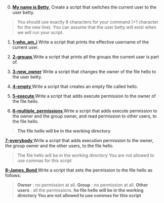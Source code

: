 0. **[ My name is Betty](https://github.com/NzizaOscar250/alx-system_engineering-devops/blob/master/0x01-shell_permissions/0-iam_betty)**, Create a script that switches the current user to the user betty.
> You should use exactly 8 characters for your command (+1 character for the new line).
> You can assume that the user betty will exist when we will run your script.

1. **[ 1-who_am_i](https://github.com/NzizaOscar250/alx-system_engineering-devops/blob/master/0x01-shell_permissions/1-who_am_i)** Write a script that prints the effective username of the current user.

2. **[ 2-groups ](https://github.com/NzizaOscar250/alx-system_engineering-devops/blob/master/0x01-shell_permissions/2-groups)** Write a script that prints all the groups the current user is part of.


3. **[ 3-new_owner](https://github.com/NzizaOscar250/alx-system_engineering-devops/blob/master/0x01-shell_permissions/3-new_owner)** Write a script that changes the owner of the file hello to the user betty.

4. **[ 4-empty ](https://github.com/NzizaOscar250/alx-system_engineering-devops/blob/master/0x01-shell_permissions/4-empty)**  Write a script that creates an empty file called hello.

5. **[ 5-execute ](https://github.com/NzizaOscar250/alx-system_engineering-devops/blob/master/0x01-shell_permissions/5-execute)** Write a script that adds execute permission to the owner of the file hello.

6. **[ 6-multiple_permissions ](https://github.com/NzizaOscar250/alx-system_engineering-devops/blob/master/0x01-shell_permissions/6-multiple_permissions)** Write a script that adds execute permission to the owner and the group owner, and read permission to other users, to the file hello.
> **The file hello will be in the working directory**

**[ 7-everybody ](https://github.com/NzizaOscar250/alx-system_engineering-devops/blob/master/0x01-shell_permissions/7-everybody)** Write a script that adds execution permission to the owner, the group owner and the other users, to the file hello.
> The file hello will be in the working directory
> You are not allowed to use commas for this script

**[ 8-James_Bond ](https://github.com/NzizaOscar250/alx-system_engineering-devops/blob/master/0x01-shell_permissions/8-James_Bond)** Write a script that sets the permission to the file hello as follows:
> **Owner** : no permission at all.
> **Group** : no permission at all.
> **Other users** : all the permissions.
> **he file hello will be in the working directory You are not allowed to use commas for this script**
